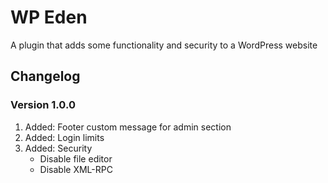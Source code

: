 # WP Eden

A plugin that adds some functionality and security to a WordPress website

## Changelog

### Version 1.0.0

1. Added: Footer custom message for admin section
2. Added: Login limits
3. Added: Security
   - Disable file editor
   - Disable XML-RPC
